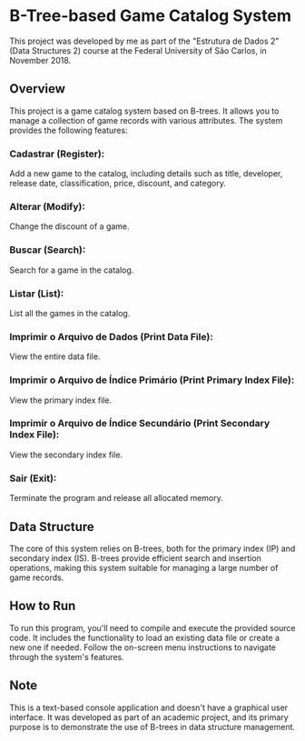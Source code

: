 # B-Tree-based Game Catalog System
This project was developed by me as part of the "Estrutura de Dados 2" (Data Structures 2) course at the Federal University of São Carlos, in November 2018.

## Overview
This project is a game catalog system based on B-trees. It allows you to manage a collection of game records with various attributes. The system provides the following features:

### Cadastrar (Register): 
Add a new game to the catalog, including details such as title, developer, release date, classification, price, discount, and category.

### Alterar (Modify): 
Change the discount of a game.

### Buscar (Search): 
Search for a game in the catalog.

### Listar (List): 
List all the games in the catalog.

### Imprimir o Arquivo de Dados (Print Data File): 
View the entire data file.

### Imprimir o Arquivo de Índice Primário (Print Primary Index File): 
View the primary index file.

### Imprimir o Arquivo de Índice Secundário (Print Secondary Index File): 
View the secondary index file.

### Sair (Exit): 
Terminate the program and release all allocated memory.

## Data Structure
The core of this system relies on B-trees, both for the primary index (IP) and secondary index (IS). B-trees provide efficient search and insertion operations, making this system suitable for managing a large number of game records.

## How to Run
To run this program, you'll need to compile and execute the provided source code. It includes the functionality to load an existing data file or create a new one if needed. Follow the on-screen menu instructions to navigate through the system's features.

## Note
This is a text-based console application and doesn't have a graphical user interface. It was developed as part of an academic project, and its primary purpose is to demonstrate the use of B-trees in data structure management.
